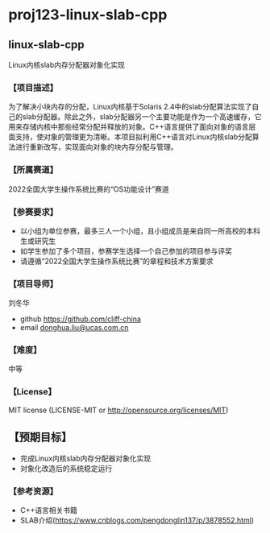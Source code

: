 # proj123-linux-slab-cpp

## linux-slab-cpp
Linux内核slab内存分配器对象化实现

### 【项目描述】
为了解决小块内存的分配，Linux内核基于Solaris 2.4中的slab分配算法实现了自己的slab分配器。除此之外，slab分配器另一个主要功能是作为一个高速缓存，它用来存储内核中那些经常分配并释放的对象。C++语言提供了面向对象的语言层面支持，使对象的管理更为清晰。本项目拟利用C++语言对Linux内核slab分配算法进行重新改写，实现面向对象的块内存分配与管理。


### 【所属赛道】
2022全国大学生操作系统比赛的“OS功能设计”赛道

### 【参赛要求】
- 以小组为单位参赛，最多三人一个小组，且小组成员是来自同一所高校的本科生或研究生
- 如学生参加了多个项目，参赛学生选择一个自己参加的项目参与评奖
- 请遵循“2022全国大学生操作系统比赛”的章程和技术方案要求

### 【项目导师】
刘冬华
- github https://github.com/cliff-china
- email donghua.liu@ucas.com.cn

### 【难度】
中等

### 【License】
MIT license (LICENSE-MIT or http://opensource.org/licenses/MIT)  

## 【预期目标】
- 完成Linux内核slab内存分配器对象化实现
- 对象化改造后的系统稳定运行

### 【参考资源】
- C++语言相关书籍
- SLAB介绍(https://www.cnblogs.com/pengdonglin137/p/3878552.html) 
